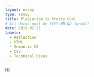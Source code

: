 ```yaml
---
layout: essay
type: essay
title: Plagiarism is Pretty Cool
# All dates must be YYYY-MM-DD format!
date: 2019-02-21
labels:
  - Reflection
  - HTML
  - Semantic UI
  - CSS
  - Technical Essay
---
```

HI
